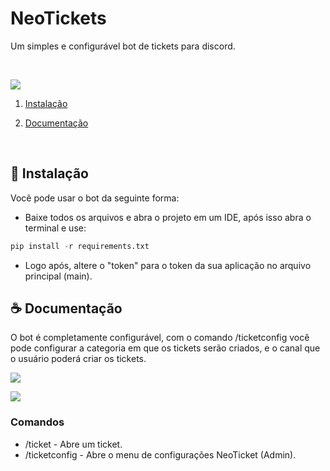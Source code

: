 # NeoTickets
Um simples e configurável bot de tickets para discord.

<br>

![](https://i.imgur.com/GJ1MovT.png)

1. [Instalação](#-Instalação)

2. [Documentação](#-Documentação)
   
<br>

## 🚀 Instalação

Você pode usar o bot da seguinte forma:

- Baixe todos os arquivos e abra o projeto em um IDE, após isso abra o terminal e use:

```py
pip install -r requirements.txt
```
- Logo após, altere o "token" para o token da sua aplicação no arquivo principal (main).

## ☕ Documentação
O bot é completamente configurável, com o comando /ticketconfig você pode configurar a categoria em que os tickets serão criados, e o canal que o usuário poderá criar os tickets.

![](https://i.imgur.com/tvXTWlX.png)

![](https://i.imgur.com/0G39Ji6.png)

### **Comandos**

- /ticket - Abre um ticket.
- /ticketconfig - Abre o menu de configurações NeoTicket (Admin).
